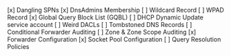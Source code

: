 [x] Dangling SPNs
[x] DnsAdmins Membership
[ ] Wildcard Record
[ ] WPAD Record
[x] Global Query Block List (GQBL)
[ ] DHCP Dynamic Update service account
[ ] Weird DACLs
[ ] Tombstoned DNS Records
[ ] Conditional Forwarder Auditing
[ ] Zone & Zone Scope Auditing
[x] Forwarder Configuration
[x] Socket Pool Configuration
[ ] Query Resolution Policies
